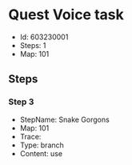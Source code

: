 # Quest Voice task

- Id: 603230001
- Steps: 1
- Map: 101

## Steps

### Step 3
- StepName:  Snake Gorgons
- Map:  101
- Trace:  
- Type:  branch
- Content:  use


